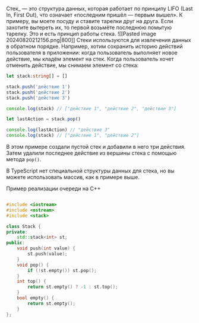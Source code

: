Стек_ — это структура данных, которая работает по принципу LIFO (Last In, First Out), что означает «последним пришёл — первым вышел». К примеру, вы моете посуду и ставите тарелки друг на друга. Если захотите вытереть их, то первой возьмёте последнюю помытую тарелку. Это и есть принцип работы стека.
![[Pasted image 20240820212156.png|800]]
Стеки используются для извлечения данных в обратном порядке. Например, хотим сохранить историю действий пользователя в приложении: когда пользователь выполняет новое действие, мы кладём элемент на стек. Когда пользователь хочет отменить действие, мы снимаем элемент со стека:

```ts
let stack:string[] = []

stack.push('действие 1')
stack.push('действие 2')
stack.push('действие 3')

console.log(stack) // ["действие 1", "действие 2", "действие 3"]

let lastAction = stack.pop()

console.log(lastAction) // "действие 3"
console.log(stack) // ["действие 1", "действие 2"]

```

В этом примере создали пустой стек и добавили в него три действия. Затем удалили последнее действие из вершины стека с помощью метода `pop()`.

В TypeScript нет специальной структуры данных для стека, но вы можете использовать массив, как в примере выше.

Пример реализации очереди на C++
```cpp

#include <iostream>
#include <ostream>
#include <stack>

class Stack {
private:
    std::stack<int> st;
public:
    void push(int value) {
        st.push(value);
    }
    void pop() {
        if (!st.empty()) st.pop();
    }
    int top() {
        return st.empty() ? -1 : st.top();
    }
    bool empty() {
        return st.empty();
    }
};
```